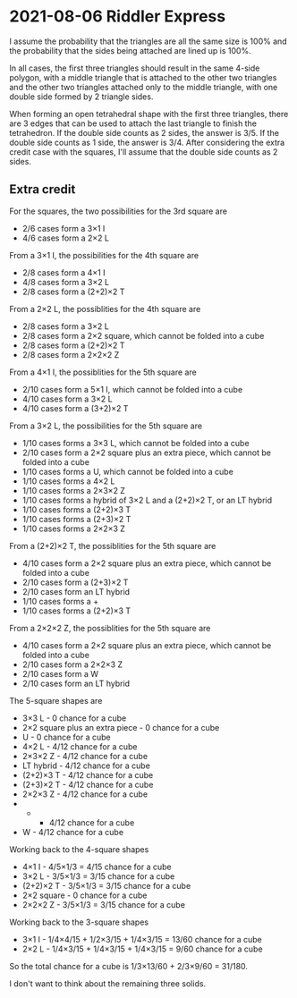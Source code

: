 2021-08-06 Riddler Express
==========================
I assume the probability that the triangles are all the same size is 100%
and the probability that the sides being attached are lined up is 100%.

In all cases, the first three triangles should result in the same 4-side
polygon, with a middle triangle that is attached to the other two triangles
and the other two triangles attached only to the middle triangle, with one
double side formed by 2 triangle sides.

When forming an open tetrahedral shape with the first three triangles, there
are 3 edges that can be used to attach the last triangle to finish the
tetrahedron.  If the double side counts as 2 sides, the answer is 3/5.  If
the double side counts as 1 side, the answer is 3/4.  After considering the
extra credit case with the squares, I'll assume that the double side counts
as 2 sides.

Extra credit
------------
For the squares, the two possibilities for the 3rd square are
* 2/6 cases form a 3×1 I
* 4/6 cases form a 2×2 L

From a 3×1 I, the possibilities for the 4th square are
* 2/8 cases form a 4×1 I
* 4/8 cases form a 3×2 L
* 2/8 cases form a (2+2)×2 T

From a 2×2 L, the possiblities for the 4th square are
* 2/8 cases form a 3×2 L
* 2/8 cases form a 2×2 square, which cannot be folded into a cube
* 2/8 cases form a (2+2)×2 T
* 2/8 cases form a 2×2×2 Z

From a 4×1 I, the possiblities for the 5th square are
* 2/10 cases form a 5×1 I, which cannot be folded into a cube
* 4/10 cases form a 3×2 L
* 4/10 cases form a (3+2)×2 T

From a 3×2 L, the possibilities for the 5th square are
* 1/10 cases forms a 3×3 L, which cannot be folded into a cube
* 2/10 cases form a 2×2 square plus an extra piece, which cannot be folded into a cube
* 1/10 cases forms a U, which cannot be folded into a cube
* 1/10 cases forms a 4×2 L
* 1/10 cases forms a 2×3×2 Z
* 1/10 cases forms a hybrid of 3×2 L and a (2+2)×2 T, or an LT hybrid
* 1/10 cases forms a (2+2)×3 T
* 1/10 cases forms a (2+3)×2 T
* 1/10 cases forms a 2×2×3 Z

From a (2+2)×2 T, the possiblities for the 5th square are
* 4/10 cases form a 2×2 square plus an extra piece, which cannot be folded into a cube
* 2/10 cases form a (2+3)×2 T
* 2/10 cases form an LT hybrid
* 1/10 cases forms a +
* 1/10 cases forms a (2+2)×3 T
  
From a 2×2×2 Z, the possiblities for the 5th square are
* 4/10 cases form a 2×2 square plus an extra piece, which cannot be folded into a cube
* 2/10 cases form a 2×2×3 Z
* 2/10 cases form a W
* 2/10 cases form an LT hybrid

The 5-square shapes are
* 3×3 L - 0 chance for a cube
* 2×2 square plus an extra piece - 0 chance for a cube
* U - 0 chance for a cube
* 4×2 L - 4/12 chance for a cube
* 2×3×2 Z - 4/12 chance for a cube
* LT hybrid - 4/12 chance for a cube
* (2+2)×3 T - 4/12 chance for a cube
* (2+3)×2 T - 4/12 chance for a cube
* 2×2×3 Z - 4/12 chance for a cube
* + - 4/12 chance for a cube
* W - 4/12 chance for a cube

Working back to the 4-square shapes
* 4×1 I - 4/5×1/3 = 4/15 chance for a cube
* 3×2 L - 3/5×1/3 = 3/15 chance for a cube
* (2+2)×2 T - 3/5×1/3 = 3/15 chance for a cube
* 2×2 square - 0 chance for a cube
* 2×2×2 Z - 3/5×1/3 = 3/15 chance for a cube

Working back to the 3-square shapes
* 3×1 I - 1/4×4/15 + 1/2×3/15 + 1/4×3/15 = 13/60 chance for a cube
* 2×2 L - 1/4×3/15 + 1/4×3/15 + 1/4×3/15 = 9/60 chance for a cube

So the total chance for a cube is 1/3×13/60 + 2/3×9/60 = 31/180.

I don't want to think about the remaining three solids.
